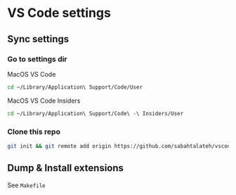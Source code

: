 # VS Code settings

## Sync settings
### Go to settings dir
MacOS VS Code
```bash
cd ~/Library/Application\ Support/Code/User
```
MacOS VS Code Insiders
```bash
cd ~/Library/Application\ Support/Code\ -\ Insiders/User
```

### Clone this repo
```bash
git init && git remote add origin https://github.com/sabahtalateh/vscode-settings.git
```


## Dump & Install extensions
See `Makefile`
